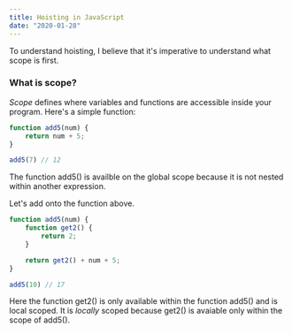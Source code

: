 ```yaml
---
title: Hoisting in JavaScript
date: "2020-01-28"
---
```


To understand hoisting, I believe that it's imperative to understand what scope is first.

<h3>What is scope?</h3>

<i>Scope</i> defines where variables and functions are accessible inside your program.
Here's a simple function:

```javascript
function add5(num) {
    return num + 5;
}

add5(7) // 12
```

The function add5() is availble on the global scope because it is not nested
within another expression.

Let's add onto the function above.

```javascript
function add5(num) {
    function get2() {
        return 2;
    }

    return get2() + num + 5;
}

add5(10) // 17
```

Here the function get2() is only available within the function add5()
and is local scoped. It is <i>locally</i> scoped because get2() is avaiable
only within the scope of add5().
